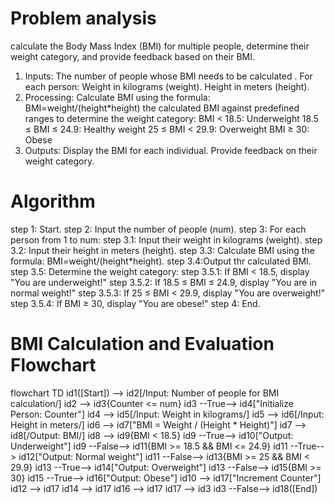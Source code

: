 # Problem analysis
calculate the Body Mass Index (BMI) for multiple people, determine their weight category, and provide feedback based on their BMI.
1. Inputs:
The number of people whose BMI needs to be calculated .
For each person:
 Weight in kilograms (weight).
 Height in meters (height).
2. Processing:
 Calculate BMI using the formula:
BMI=weight/(height*height)
the calculated BMI against predefined ranges to determine the weight category:
BMI < 18.5: Underweight
18.5 ≤ BMI ≤ 24.9: Healthy weight
25 ≤ BMI < 29.9: Overweight
BMI ≥ 30: Obese
3. Outputs:
Display the BMI for each individual.
Provide feedback on their weight category.


# Algorithm
step 1: Start.
step 2: Input the number of people (num).
step 3: For each person from 1 to num:
     step 3.1: Input their weight in kilograms (weight).
     step 3.2: Input their height in meters (height).
     step 3.3: Calculate BMI using the formula: BMI=weight/(height*height).
     step 3.4: ​Output thr calculated BMI.
     step 3.5: Determine the weight category:
                   step 3.5.1: If BMI < 18.5, display "You are underweight!"
                   step 3.5.2: If 18.5 ≤ BMI ≤ 24.9, display "You are in normal weight!"
                   step 3.5.3: If 25 ≤ BMI < 29.9, display "You are overweight!"
                   step 3.5.4: If BMI ≥ 30, display "You are obese!"
step 4: End.


# BMI Calculation and Evaluation Flowchart
flowchart TD
    id1([Start]) --> id2[/Input: Number of people for BMI calculation/]
    id2 --> id3{Counter <= num}
    id3 --True--> id4["Initialize Person: Counter"]
    id4 --> id5[/Input: Weight in kilograms/]
    id5 --> id6[/Input: Height in meters/]
    id6 --> id7["BMI = Weight / (Height * Height)"]
    id7 --> id8[/Output: BMI/]
    id8 --> id9{BMI < 18.5}
    id9 --True--> id10["Output: Underweight"]
    id9 --False--> id11{BMI >= 18.5 && BMI <= 24.9}
    id11 --True--> id12["Output: Normal weight"]
    id11 --False--> id13{BMI >= 25 && BMI < 29.9}
    id13 --True--> id14["Output: Overweight"]
    id13 --False--> id15{BMI >= 30}
    id15 --True--> id16["Output: Obese"]
    id10 --> id17["Increment Counter"]
    id12 --> id17
    id14 --> id17
    id16 --> id17
    id17 --> id3
    id3 --False--> id18([End])


























